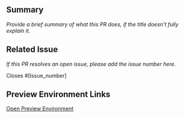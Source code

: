 <!--
  ## How to Title Your PR  
  The titles of all PRs appear together on the [What's New](https://design.va.gov/about/whats-new) page. This page is meant to be easily and quickly scanned so a clear, concise explanation is important.

  We recommend PR titles to include updated page or section, start with present tense action verbs (e.g., Fixes, Adds, Improves, Updates), and describe what was updated.

  For example:
  - Checkbox: Adds Storybook examples
  - Experimental Components & Patterns: Improves submission guidance
  - Links: Fixes typos
  - Multiple Responses: Updates usage guidance
-->

## Summary
_Provide a brief summary of what this PR does, if the title doesn't fully explain it._

## Related Issue
_If this PR resolves an open issue, please add the issue number here._

Closes #[Issue_number]

## Preview Environment Links
<!--

  A preview environment is automatically created and updated with every PR (including draft PRs). This allows you to review your changes in a browser just as they will appear after the PR is merged.

  Once you've committed a PR, automated checks will run and then a preview environment will be automatically generated.

  The URL of this preview environment follows this format:

  `https://dev-design.va.gov/[This_PR_number]`

  A minute or two after committing, you will see an entry in the GitHub timeline similar to this:
   
  > [Your Username] deployed to development [X time] ago - with Github Actions [View Deployment]
 
  Clicking the **View Deployment** button will open a browser window to preview your changes. Validate your updates are correct BEFORE submitting your PR for review.
   
  **NOTE:** The preview environment only works for PRs submitted to the official repository. It will not work for forked repositories.

-->

<!-- DO NOT UPDATE - Upon submitting the PR, an automated workflow will populate the correct preview environment URL -->
[Open Preview Environment](https://dev-design.va.gov/PR_NUMBER)

<!--
  Finally, please remove all these PR template comments before submitting. 🚀 
-->
